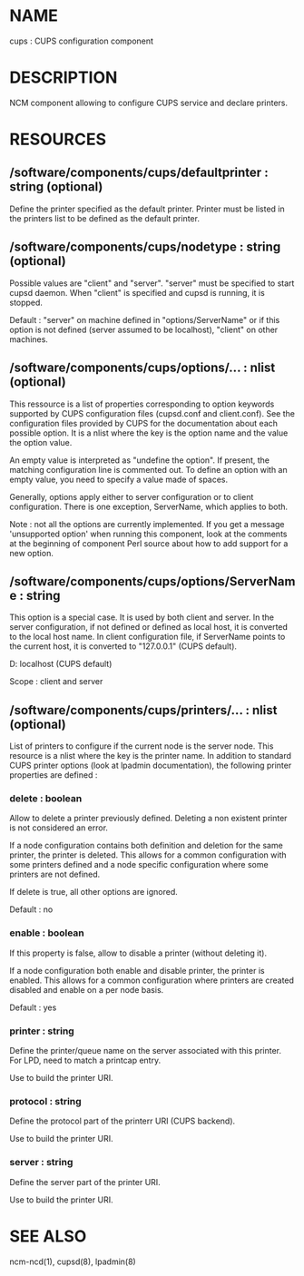 # NAME

cups : CUPS configuration component

# DESCRIPTION

NCM component allowing to configure CUPS service and declare printers.

# RESOURCES

## /software/components/cups/defaultprinter : string (optional)

Define the printer specified as the default printer. Printer must be listed in the printers list to be defined as 
the default printer.

## /software/components/cups/nodetype : string (optional)

Possible values are "client" and "server". "server" must be specified to start cupsd daemon. 
When "client" is specified and cupsd is running, it is stopped.

Default : "server" on machine defined in "options/ServerName" or if this option is not defined (server assumed 
to be localhost), "client" on other machines.

## /software/components/cups/options/... : nlist (optional)

This ressource is a list of properties corresponding to option keywords supported by CUPS configuration 
files (cupsd.conf and client.conf). See the configuration files provided by CUPS for the documentation about 
each possible option. It is a nlist where the key is the option name and the value the option value.

An empty value is interpreted as "undefine the option". If present, the matching configuration line is 
commented out. To define an option with an empty value, you need to specify a value made of spaces.

Generally, options apply either to server configuration or to client configuration. There is 
one exception, ServerName, which applies to both.

Note : not all the options are currently implemented. If you get a message 'unsupported option' when 
running this component, look at the comments at the beginning of component Perl source about how to add 
support for a new option.

## /software/components/cups/options/ServerName : string

This option is a special case. It is used by both client and server. In the server configuration, if not defined 
or defined as local host, it is converted to the local host name. In client configuration file, if ServerName 
points to the current host, it is converted to "127.0.0.1" (CUPS default).

D: localhost (CUPS default)

Scope : client and server

## /software/components/cups/printers/... : nlist (optional)

List of printers to configure if the current node is the server node. This resource is a nlist where the key is 
the printer name. In addition to standard CUPS printer options (look at lpadmin 
documentation), the following printer properties are defined :

### delete : boolean

Allow to delete a printer previously defined. Deleting a non existent printer is not considered an error.

If a node configuration contains both definition and deletion for the same printer, the printer is deleted. 
This allows for a common configuration with some printers defined and a node specific configuration where 
some printers are not defined.

If delete is true, all other options are ignored.

Default : no

### enable : boolean

If this property is false, allow to disable a printer (without deleting it).

If a node configuration both enable and disable printer, the printer is enabled. This allows for a common 
configuration where printers are created disabled and enable on a per node basis.

Default : yes

### printer : string

Define the printer/queue name on the server associated with this printer. For LPD, need to match a printcap entry.

Use to build the printer URI.

### protocol : string

Define the protocol part of the printerr URI (CUPS backend).

Use to build the printer URI.

### server : string

Define the server part of the printer URI.

Use to build the printer URI.

# SEE ALSO

ncm-ncd(1), cupsd(8), lpadmin(8)
